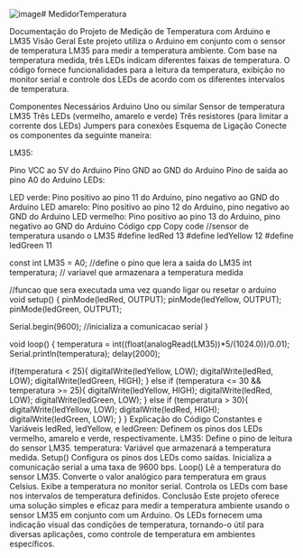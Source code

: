 ![image](https://github.com/scowp/MedidorTemperatura/assets/100418456/fa915d58-9829-4152-a065-b09aa8c80690)# MedidorTemperatura

Documentação do Projeto de Medição de Temperatura com Arduino e LM35
Visão Geral
Este projeto utiliza o Arduino em conjunto com o sensor de temperatura LM35 para medir a temperatura ambiente. Com base na temperatura medida, três LEDs indicam diferentes faixas de temperatura. O código fornece funcionalidades para a leitura da temperatura, exibição no monitor serial e controle dos LEDs de acordo com os diferentes intervalos de temperatura.

Componentes Necessários
Arduino Uno ou similar
Sensor de temperatura LM35
Três LEDs (vermelho, amarelo e verde)
Três resistores (para limitar a corrente dos LEDs)
Jumpers para conexões
Esquema de Ligação
Conecte os componentes da seguinte maneira:

LM35:

Pino VCC ao 5V do Arduino
Pino GND ao GND do Arduino
Pino de saída ao pino A0 do Arduino
LEDs:

LED verde: Pino positivo ao pino 11 do Arduino, pino negativo ao GND do Arduino
LED amarelo: Pino positivo ao pino 12 do Arduino, pino negativo ao GND do Arduino
LED vermelho: Pino positivo ao pino 13 do Arduino, pino negativo ao GND do Arduino
Código
cpp
Copy code
//sensor de temperatura usando o LM35
#define ledRed 13
#define ledYellow 12
#define ledGreen 11

const int LM35 = A0; //define o pino que lera a saida do LM35
int temperatura; // variavel que armazenara a temperatura medida

//funcao que sera executada uma vez quando ligar ou resetar o arduino
void setup()
{
  pinMode(ledRed, OUTPUT);
  pinMode(ledYellow, OUTPUT);
  pinMode(ledGreen, OUTPUT);
  
  Serial.begin(9600); //inicializa a comunicacao serial
}

void loop()
{
  temperatura = int((float(analogRead(LM35))*5/(1024.0))/0.01);
  Serial.println(temperatura);
  delay(2000);
  
  if(temperatura < 25){
    digitalWrite(ledYellow, LOW);
    digitalWrite(ledRed, LOW);
    digitalWrite(ledGreen, HIGH);
  } else if (temperatura <= 30 && temperatura >= 25){
    digitalWrite(ledYellow, HIGH);
    digitalWrite(ledRed, LOW);
    digitalWrite(ledGreen, LOW);
  } else if (temperatura > 30){
    digitalWrite(ledYellow, LOW);
    digitalWrite(ledRed, HIGH);
    digitalWrite(ledGreen, LOW);
  }
}
Explicação do Código
Constantes e Variáveis
ledRed, ledYellow, e ledGreen: Definem os pinos dos LEDs vermelho, amarelo e verde, respectivamente.
LM35: Define o pino de leitura do sensor LM35.
temperatura: Variável que armazenará a temperatura medida.
Setup()
Configura os pinos dos LEDs como saídas.
Inicializa a comunicação serial a uma taxa de 9600 bps.
Loop()
Lê a temperatura do sensor LM35.
Converte o valor analógico para temperatura em graus Celsius.
Exibe a temperatura no monitor serial.
Controla os LEDs com base nos intervalos de temperatura definidos.
Conclusão
Este projeto oferece uma solução simples e eficaz para medir a temperatura ambiente usando o sensor LM35 em conjunto com um Arduino. Os LEDs fornecem uma indicação visual das condições de temperatura, tornando-o útil para diversas aplicações, como controle de temperatura em ambientes específicos.
